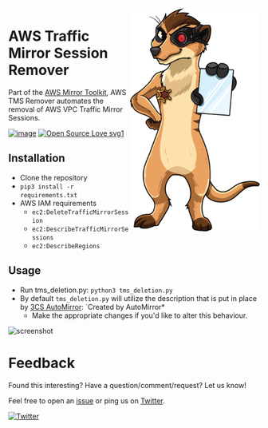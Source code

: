 <img align="right" width="260" height="447" src="https://github.com/3CORESec/AWS-Mirror-Toolkit/raw/master/assets/imgs/mirror-officer-mascot-small.png">

# AWS Traffic Mirror Session Remover

Part of the [AWS Mirror Toolkit](https://github.com/3CORESec/aws-mirror-toolkit), AWS TMS Remover automates the removal of AWS VPC Traffic Mirror Sessions. 

[![image](https://img.shields.io/badge/BuiltOn-AWS-orange)](#)
[![Open Source Love svg1](https://badges.frapsoft.com/os/v1/open-source.svg?v=103)](https://github.com/ellerbrock/open-source-badges/)

## Installation

* Clone the repository
* `pip3 install -r requirements.txt`
* AWS IAM requirements 
  * `ec2:DeleteTrafficMirrorSession`
  * `ec2:DescribeTrafficMirrorSessions`
  * `ec2:DescribeRegions`

## Usage

* Run tms_deletion.py: `python3 tms_deletion.py`
* By default `tms_deletion.py` will utilize the description that is put in place by [3CS AutoMirror](https://github.com/3CORESec/AWS-AutoMirror): `Created by AutoMirror* 
  * Make the appropriate changes if you'd like to alter this behaviour. 

<img src="https://i.imgur.com/vUYgoZl.png" alt="screenshot" />

# Feedback

Found this interesting? Have a question/comment/request? Let us know! 

Feel free to open an [issue](https://github.com/3CORESec/AWS-TMS-Remover/issues) or ping us on [Twitter](https://twitter.com/3CORESec).

[![Twitter](https://img.shields.io/twitter/follow/3CORESec.svg?style=social&label=Follow)](https://twitter.com/3CORESec)
